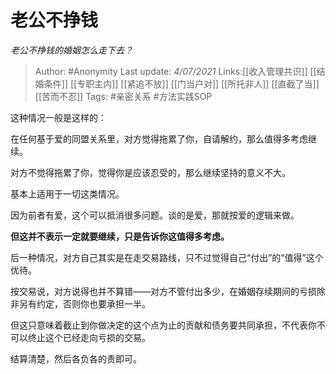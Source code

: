 # 老公不挣钱
*老公不挣钱的婚姻怎么走下去？*

> Author: #Anonymity
> Last update: *4/07/2021*
> Links:[[收入管理共识]] [[结婚条件]] [[专职主内]] [[紧追不放]] [[门当户对]] [[所托非人]] [[直截了当]] [[苦而不忍]]
> Tags: #亲密关系 #方法实践SOP

这种情况一般是这样的：

在任何基于爱的同盟关系里，对方觉得拖累了你，自请解约，那么值得多考虑继续。

对方不觉得拖累了你，觉得你是应该忍受的，那么继续坚持的意义不大。

基本上适用于一切这类情况。

因为前者有爱，这个可以抵消很多问题。谈的是爱，那就按爱的逻辑来做。

**但这并不表示一定就要继续，只是告诉你这值得多考虑。**

后一种情况，对方自己其实是在走交易路线，只不过觉得自己“付出”的“值得”这个优待。

按交易说，对方说得也并不算错——对方不管付出多少，在婚姻存续期间的亏损除非另有约定，否则你也要承担一半。

但这只意味着截止到你做决定的这个点为止的贡献和债务要共同承担，不代表你不可以终止这个已经走向亏损的交易。

结算清楚，然后各负各的责即可。

